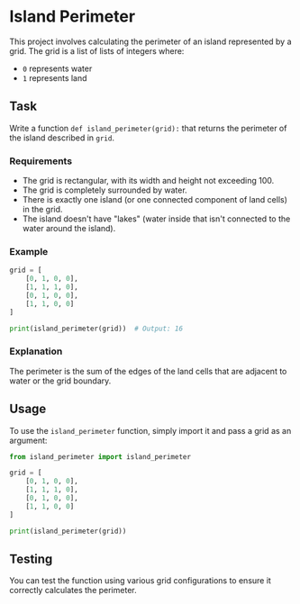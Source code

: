 # Island Perimeter

This project involves calculating the perimeter of an island represented by a grid. The grid is a list of lists of integers where:
- `0` represents water
- `1` represents land

## Task

Write a function `def island_perimeter(grid):` that returns the perimeter of the island described in `grid`.

### Requirements

- The grid is rectangular, with its width and height not exceeding 100.
- The grid is completely surrounded by water.
- There is exactly one island (or one connected component of land cells) in the grid.
- The island doesn't have "lakes" (water inside that isn't connected to the water around the island).

### Example

```python
grid = [
    [0, 1, 0, 0],
    [1, 1, 1, 0],
    [0, 1, 0, 0],
    [1, 1, 0, 0]
]

print(island_perimeter(grid))  # Output: 16
```

### Explanation

The perimeter is the sum of the edges of the land cells that are adjacent to water or the grid boundary.

## Usage

To use the `island_perimeter` function, simply import it and pass a grid as an argument:

```python
from island_perimeter import island_perimeter

grid = [
    [0, 1, 0, 0],
    [1, 1, 1, 0],
    [0, 1, 0, 0],
    [1, 1, 0, 0]
]

print(island_perimeter(grid))
```

## Testing

You can test the function using various grid configurations to ensure it correctly calculates the perimeter.

